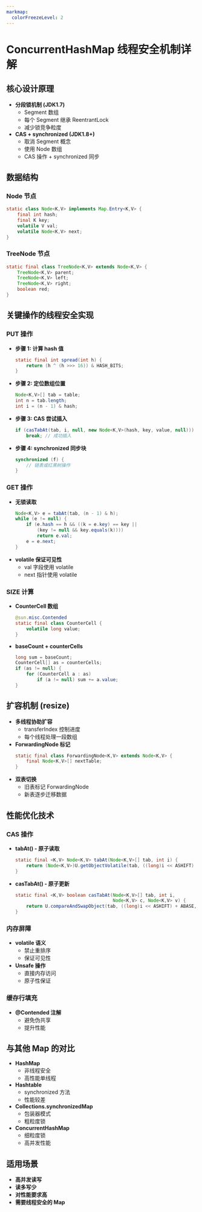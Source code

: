 ```yaml
---
markmap:
  colorFreezeLevel: 2
---
```


# ConcurrentHashMap 线程安全机制详解

## 核心设计原理

- **分段锁机制 (JDK1.7)**
  - Segment 数组
  - 每个 Segment 继承 ReentrantLock
  - 减少锁竞争粒度
- **CAS + synchronized (JDK1.8+)**
  - 取消 Segment 概念
  - 使用 Node 数组
  - CAS 操作 + synchronized 同步

## 数据结构

### Node 节点

```java
static class Node<K,V> implements Map.Entry<K,V> {
    final int hash;
    final K key;
    volatile V val;
    volatile Node<K,V> next;
}
```

### TreeNode 节点

```java
static final class TreeNode<K,V> extends Node<K,V> {
    TreeNode<K,V> parent;
    TreeNode<K,V> left;
    TreeNode<K,V> right;
    boolean red;
}
```

## 关键操作的线程安全实现

### PUT 操作

- **步骤 1: 计算 hash 值**
  ```java
  static final int spread(int h) {
      return (h ^ (h >>> 16)) & HASH_BITS;
  }
  ```
- **步骤 2: 定位数组位置**
  ```java
  Node<K,V>[] tab = table;
  int n = tab.length;
  int i = (n - 1) & hash;
  ```
- **步骤 3: CAS 尝试插入**
  ```java
  if (casTabAt(tab, i, null, new Node<K,V>(hash, key, value, null)))
      break; // 成功插入
  ```
- **步骤 4: synchronized 同步块**
  ```java
  synchronized (f) {
      // 链表或红黑树操作
  }
  ```

### GET 操作

- **无锁读取**
  ```java
  Node<K,V> e = tabAt(tab, (n - 1) & h);
  while (e != null) {
      if (e.hash == h && ((k = e.key) == key ||
          (key != null && key.equals(k))))
          return e.val;
      e = e.next;
  }
  ```
- **volatile 保证可见性**
  - val 字段使用 volatile
  - next 指针使用 volatile

### SIZE 计算

- **CounterCell 数组**
  ```java
  @sun.misc.Contended
  static final class CounterCell {
      volatile long value;
  }
  ```
- **baseCount + counterCells**
  ```java
  long sum = baseCount;
  CounterCell[] as = counterCells;
  if (as != null) {
      for (CounterCell a : as)
          if (a != null) sum += a.value;
  }
  ```

## 扩容机制 (resize)

- **多线程协助扩容**
  - transferIndex 控制进度
  - 每个线程处理一段数组
- **ForwardingNode 标记**
  ```java
  static final class ForwardingNode<K,V> extends Node<K,V> {
      final Node<K,V>[] nextTable;
  }
  ```
- **双表切换**
  - 旧表标记 ForwardingNode
  - 新表逐步迁移数据

## 性能优化技术

### CAS 操作

- **tabAt() - 原子读取**
  ```java
  static final <K,V> Node<K,V> tabAt(Node<K,V>[] tab, int i) {
      return (Node<K,V>)U.getObjectVolatile(tab, ((long)i << ASHIFT) + ABASE);
  }
  ```
- **casTabAt() - 原子更新**
  ```java
  static final <K,V> boolean casTabAt(Node<K,V>[] tab, int i,
                                      Node<K,V> c, Node<K,V> v) {
      return U.compareAndSwapObject(tab, ((long)i << ASHIFT) + ABASE, c, v);
  }
  ```

### 内存屏障

- **volatile 语义**
  - 禁止重排序
  - 保证可见性
- **Unsafe 操作**
  - 直接内存访问
  - 原子性保证

### 缓存行填充

- **@Contended 注解**
  - 避免伪共享
  - 提升性能

## 与其他 Map 的对比

- **HashMap**
  - 非线程安全
  - 高性能单线程
- **Hashtable**
  - synchronized 方法
  - 性能较差
- **Collections.synchronizedMap**
  - 包装器模式
  - 粗粒度锁
- **ConcurrentHashMap**
  - 细粒度锁
  - 高并发性能

## 适用场景

- **高并发读写**
- **读多写少**
- **对性能要求高**
- **需要线程安全的 Map**
